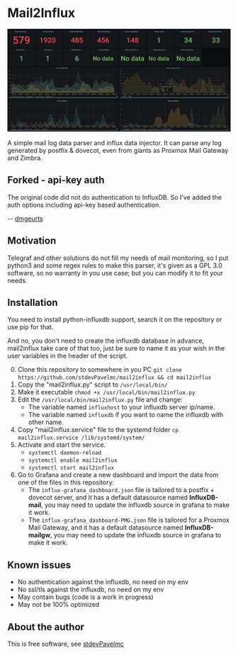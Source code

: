 # Mail2Influx

![](./example.png)

A simple mail log data parser and influx data injector. It can parse any log generated by postfix & dovecot, even from giants as Proxmox Mail Gateway and Zimbra.

## Forked - api-key auth

The original code did not do authentication to InfluxDB. So I've added the auth options including api-key based authentication.

-- [dmgeurts](https://github.com/dmgeurts)

## Motivation

Telegraf and other solutions do not fill my needs of mail monitoring, so I put python3 and some regex rules to make this parser, it's given as a GPL 3.0 software, so no warranty in you use case; but you can modify it to fit your needs.

## Installation

You need to install python-influxdb support, search it on the repository or use pip for that.

And no, you don't need to create the influxdb database in advance, mail2influx take care of that too, just be sure to name it as your wish in the user variables in the header of the script. 

0. Clone this repository to somewhere in you PC `git clone https://github.com/stdevPavelmc/mail2influx && cd mail2influx` 
1. Copy the "mail2influx.py" script to `/usr/local/bin/`
2. Make it executable `chmod +x /usr/local/bin/mail2influx.py`
3. Edit the `/usr/local/bin/mail2influx.py` file and change:
    - The variable named `influxhost` to your influxdb server ip/name.
    - The variable named `influxdb` if you want to name the influxdb with other name.
4. Copy "mail2influx.service" file to the systemd folder `cp mail2influx.service /lib/systemd/system/`
5. Activate and start the service.
    - `systemctl daemon-reload`
    - `systemctl enable mail2influx`
    - `systemctl start mail2influx`
6. Go to Grafana and create a new dashboard and import the data from one of the files in this repository:
    - The `influx-grafana_dashboard.json` file is tailored to a postfix + dovecot server, and it has a default datasource named **InfluxDB-mail**, you may need to update the influxdb source in grafana to make it work.
    - The `influx-grafana_dashboard-PMG.json` file is tailored for a Proxmox Mail Gateway, and it has a default datasource named **InfluxDB-mailgw**, you may need to update the influxdb source in grafana to make it work.

## Known issues

- No authentication against the influxdb, no need on my env
- No ssl/tls against the influxdb, no need on my env
- May contain bugs (code is a work in progress)
- May not be 100% optimized

## About the author

This is free software, see [stdevPavelmc](https://github.com/stdevPavelmc/stdevPavelmc)
